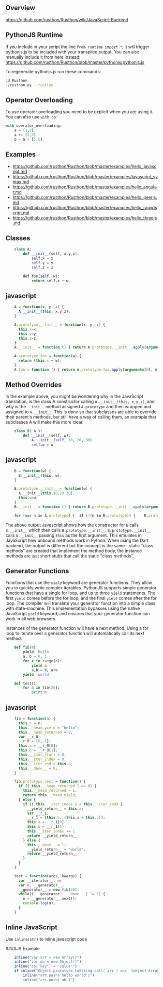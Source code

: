 Overview
--------
https://github.com/rusthon/Rusthon/wiki/JavaScript-Backend


PythonJS Runtime
----------------
If you include in your script the line `from runtime import *`,
it will trigger pythonjs.js to be included with your transpiled output.
You can also manually include it from here instead:
https://github.com/rusthon/Rusthon/blob/master/pythonjs/pythonjs.js

To regenerate pythonjs.js run these commands:
```bash
cd Rusthon
./rusthon.py --runtime
```

Operator Overloading
-------------------
To use operator overloading you need to be explicit when you are using it.
You can also use `with oo:`

```python
with operator_overloading:
	a = [1,2]
	a += [3,4]
	b = a + [5.6]

```

Examples
--------
* https://github.com/rusthon/Rusthon/blob/master/examples/hello_javascript.md
* https://github.com/rusthon/Rusthon/blob/master/examples/javascript_syntax.md
* https://github.com/rusthon/Rusthon/blob/master/examples/hello_angular.md
* https://github.com/rusthon/Rusthon/blob/master/examples/hello_peerjs.md
* https://github.com/rusthon/Rusthon/blob/master/examples/hello_rapydscript.md
* https://github.com/rusthon/Rusthon/blob/master/examples/hello_threejs.md



Classes
-----------
```python
	class A:
		def __init__(self, x,y,z):
			self.x = x
			self.y = y
			self.z = z

		def foo(self, w):
			return self.x + w

```

javascript
----------
```javascript
	A = function(x, y, z) {
	  A.__init__(this, x,y,z);
	}

	A.prototype.__init__ = function(x, y, z) {
	  this.x=x;
	  this.y=y;
	  this.z=z;
	}
	A.__init__ = function () { return A.prototype.__init__.apply(arguments[0], Array.prototype.slice.call(arguments,1)) };

	A.prototype.foo = function(w) {
	  return (this.x + w);
	}
	A.foo = function () { return A.prototype.foo.apply(arguments[0], Array.prototype.slice.call(arguments,1)) };
```

Method Overrides
----------------
In the example above, you might be wondering why in the JavaScript translation, is the class A constructor calling `A.__init__(this, x,y,z)`, and why is the `__init__` method assigned `A.prototype` and then wrapped and assigned to `A.__init__`.  This is done so that subclasses are able to override their parent's methods, but still have a way of calling them, an example that subclasses A will make this more clear.

```python
	class B( A ):
		def __init__(self, w):
			A.__init__(self, 10, 20, 30)
			self.w = w
```

javascript
----------
```javascript
	B = function(w) {
	  B.__init__(this, w);
	}

	B.prototype.__init__ = function(w) {
	  A.__init__(this,10,20,30);
	  this.w=w;
	}
	B.__init__ = function () { return B.prototype.__init__.apply(arguments[0], Array.prototype.slice.call(arguments,1)) };

	for (var n in A.prototype) {  if (!(n in B.prototype)) {    B.prototype[n] = A.prototype[n]  }};
```

The above output Javascript shows how the constructor for `B` calls `B.__init__` which then calls `B.prototype.__init__`.
`B.prototype.__init__` calls `A.__init__` passing `this` as the first argument.  This emulates in JavaScript how unbound methods work in Python.  When using the Dart backend, the output is different but the concept is the same - static "class methods" are created that implement the method body, the instance methods are just short stubs that call the static "class methods".


Generator Functions
-------------------

Functions that use the `yield` keyword are generator functions.  They allow you to quickly write complex iterables.
PythonJS supports simple generator functions that have a single for loop, and up to three `yield` statements.
The first `yield` comes before the for loop, and the final `yield` comes after the for loop.
The compiler will translate your generator function into a simple class with state-machine.  This implementation
bypasses using the native JavaScript `yield` keyword, and ensures that your generator function can work in all web browsers.  

Instances of the generator function will have a next method.  Using a for loop to iterate over a generator function will automatically call its next method.

```python
	def fib(n):
		yield 'hello'
		a, b = 0, 1
		for x in range(n):
			yield a
			a,b = b, a+b
		yield 'world'

	def test():
		for n in fib(20):
			print n
```

javascript
--------
```javascript
	fib = function(n) {
	  this.n = n;
	  this.__head_yield = "hello";
	  this.__head_returned = 0;
	  var __r_0;
	  __r_0 = [0, 1];
	  this.a = __r_0[0];
	  this.b = __r_0[1];
	  this.__iter_start = 0;
	  this.__iter_index = 0;
	  this.__iter_end = this.n;
	  this.__done__ = 0;
	}

	fib.prototype.next = function() {
	  if (( this.__head_returned ) == 0) {
	    this.__head_returned = 1;
	    return this.__head_yield;
	  } else {
	    if (( this.__iter_index ) < this.__iter_end) {
	      __yield_return__ = this.a;
	      var __r_1;
	      __r_1 = [this.b, (this.a + this.b)];
	      this.a = __r_1[0];
	      this.b = __r_1[1];
	      this.__iter_index += 1
	      return __yield_return__;
	    } else {
	      this.__done__ = 1;
	      __yield_return__ = "world";
	      return __yield_return__;
	    }
	  }
	}

	test = function(args, kwargs) {
	  var __iterator__, n;
	  var n, __generator__;
	  __generator__ = new fib(20);
	  while(( __generator__.__done__ ) != 1) {
	    n = __generator__.next();
	    console.log(n);
	  }
	}
```

Inline JavaScript
---------------

Use `inline(str)` to inline javascript code

####JS Example
```javascript
	inline("var arr = new Array()")
	inline("var ob = new Object()")
	inline("ob['key'] = 'value'")
	if inline("Object.prototype.toString.call( arr ) === '[object Array]'"):
		inline("arr.push('hello world')")
		inline("arr.push( ob )")
```

